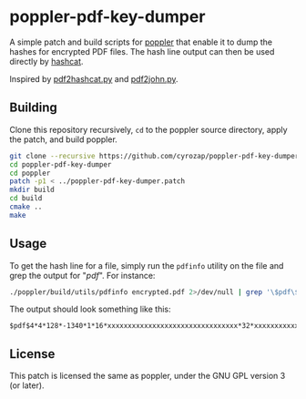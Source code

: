 # poppler-pdf-key-dumper

A simple patch and build scripts for [poppler][poppler] that enable it to dump
the hashes for encrypted PDF files. The hash line output can then be used
directly by [hashcat][hashcat].

Inspired by [pdf2hashcat.py][pdf2hashcat] and [pdf2john.py][pdf2john].

## Building

Clone this repository recursively, `cd` to the poppler source directory, apply
the patch, and build poppler.

```bash
git clone --recursive https://github.com/cyrozap/poppler-pdf-key-dumper.git
cd poppler-pdf-key-dumper
cd poppler
patch -p1 < ../poppler-pdf-key-dumper.patch
mkdir build
cd build
cmake ..
make
```

## Usage

To get the hash line for a file, simply run the `pdfinfo` utility on the file
and grep the output for "$pdf$". For instance:

```bash
./poppler/build/utils/pdfinfo encrypted.pdf 2>/dev/null | grep '\$pdf\$'
```

The output should look something like this:

```
$pdf$4*4*128*-1340*1*16*xxxxxxxxxxxxxxxxxxxxxxxxxxxxxxxx*32*xxxxxxxxxxxxxxxxxxxxxxxxxxxxxxxxxxxxxxxxxxxxxxxxxxxxxxxxxxxxxxxx*32*xxxxxxxxxxxxxxxxxxxxxxxxxxxxxxxxxxxxxxxxxxxxxxxxxxxxxxxxxxxxxxxx
```

## License

This patch is licensed the same as poppler, under the GNU GPL version 3 (or
later).


[poppler]: https://poppler.freedesktop.org/
[hashcat]: https://hashcat.net/hashcat/
[pdf2hashcat]: https://github.com/philsmd/hashstack-server-plugin-oclhashcat/blob/84004d9099177cac8443f3e2df157652207a375b/scrapers/pdf2hashcat.py
[pdf2john]: https://github.com/magnumripper/JohnTheRipper/blob/24bdc7c52ff056adf6cc2718d5b63c716326f16c/run/pdf2john.py
